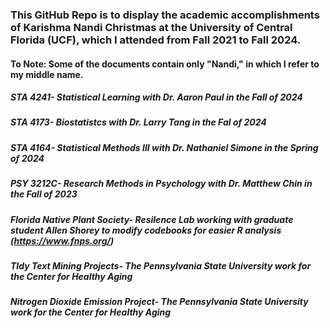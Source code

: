 ### This GitHub Repo is to display the academic accomplishments of Karishma Nandi Christmas at the University of Central Florida (UCF), which I attended from Fall 2021 to Fall 2024.
#### To Note: Some of the documents contain only "Nandi," in which I refer to my middle name.

##### STA 4241- Statistical Learning with Dr. Aaron Paul in the Fall of 2024 
##### STA 4173- Biostatistcs with Dr. Larry Tang in the Fal of 2024
##### STA 4164- Statistical Methods III with Dr. Nathaniel Simone in the Spring of 2024
##### PSY 3212C- Research Methods in Psychology with Dr. Matthew Chin in the Fall of 2023
##### Florida Native Plant Society- Resilence Lab working with graduate student Allen Shorey to modify codebooks for easier R analysis (https://www.fnps.org/)
##### TIdy Text Mining Projects- The Pennsylvania State University work for the Center for Healthy Aging 
##### Nitrogen Dioxide Emission Project- The Pennsylvania State University work for the Center for Healthy Aging 
